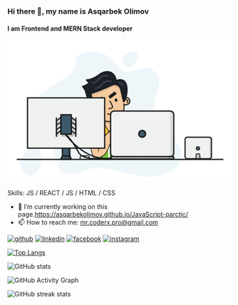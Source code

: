 ### Hi there 👋, my name is Asqarbek Olimov
#### I am Frontend and MERN Stack developer
![I am Frontend and MERN Stack developer](https://raw.githubusercontent.com/AsqarbekOlimov/AsqarbekOlimov/f14db3be136ef2368fc6ffb4a8f33a7880013f05/Coder.gif)


Skills: JS / REACT / JS / HTML / CSS

- 🔭 I’m currently working on this page.https://asqarbekolimov.github.io/JavaScript-parctic/ 
- 📫 How to reach me: mr.coderx.pro@gmail.com 


[<img src='https://cdn.jsdelivr.net/npm/simple-icons@3.0.1/icons/github.svg' alt='github' height='40'>](https://github.com/asqarbekolimov)  [<img src='https://cdn.jsdelivr.net/npm/simple-icons@3.0.1/icons/linkedin.svg' alt='linkedin' height='40'>](https://www.linkedin.com/in/asqarbekolimov/)  [<img src='https://cdn.jsdelivr.net/npm/simple-icons@3.0.1/icons/facebook.svg' alt='facebook' height='40'>](https://www.facebook.com/olimovasqarbek)  [<img src='https://cdn.jsdelivr.net/npm/simple-icons@3.0.1/icons/instagram.svg' alt='instagram' height='40'>](https://www.instagram.com/asqarbek_olimov/)  




[![Top Langs](https://github-readme-stats.vercel.app/api/top-langs/?username=AsqarbekOlimov)](https://github.com/anuraghazra/github-readme-stats)

![GitHub stats](https://github-readme-stats.vercel.app/api?username=AsqarbekOlimov&show_icons=true&count_private=true)  

![GitHub Activity Graph](https://activity-graph.herokuapp.com/graph?username=AsqarbekOlimov)  

![GitHub streak stats](https://github-readme-streak-stats.herokuapp.com/?user=AsqarbekOlimov)  

